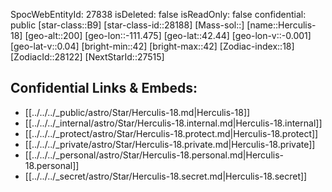 ﻿---
location: [42.44,-111.475,200]
type: Star
tags:
- astro/Star

---
SpocWebEntityId: 27838
isDeleted: false
isReadOnly: false
confidential: public
[star-class::B9]
[star-class-id::28188]
[Mass-sol::]
[name::Herculis-18]
[geo-alt::200]
[geo-lon::-111.475]
[geo-lat::42.44]
[geo-lon-v::-0.001]
[geo-lat-v::0.04]
[bright-min::42]
[bright-max::42]
[Zodiac-index::18]
[ZodiacId::28122]
[NextStarId::27515]



## Confidential Links & Embeds: 
- [[../../../_public/astro/Star/Herculis-18.md|Herculis-18]] 
- [[../../../_internal/astro/Star/Herculis-18.internal.md|Herculis-18.internal]] 
- [[../../../_protect/astro/Star/Herculis-18.protect.md|Herculis-18.protect]] 
- [[../../../_private/astro/Star/Herculis-18.private.md|Herculis-18.private]] 
- [[../../../_personal/astro/Star/Herculis-18.personal.md|Herculis-18.personal]] 
- [[../../../_secret/astro/Star/Herculis-18.secret.md|Herculis-18.secret]]

